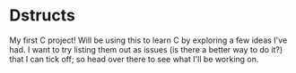 Dstructs
=======
My first C project! Will be using this to learn C by exploring a few ideas I've had. I want to try listing them out as issues (is there a better way to do it?) that I can tick off; so head over there to see what I'll be working on.
